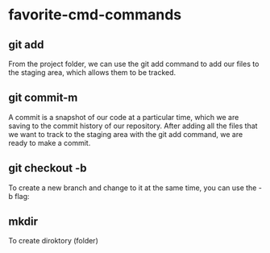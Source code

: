 # favorite-cmd-commands
## git add
From the project folder, we can use the git add command to add our files to the staging area, which allows them to be tracked.
## git commit-m
A commit is a snapshot of our code at a particular time, which we are saving to the commit history of our repository. After adding all the files that we want to track to the staging area with the git add command, we are ready to make a commit.

## git checkout -b
To create a new branch and change to it at the same time, you can use the -b flag:

## mkdir
To create diroktory (folder)
